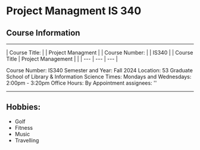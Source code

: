 # **Project Managment IS 340**

## Course Information
---
| Course Title: | | Project Managment |
| Course Number: | | IS340 |
| Course Title  | Project Management  |  |
| --- | --- | --- |

Course Number: IS340
Semester and Year: Fall 2024
Location: 53 Graduate School of Library & Information Science
Times: Mondays and Wednesdays: 2:00pm - 3:20pm
Office Hours: By Appointment
assignees: ''

---

## Hobbies:
* Golf
* Fitness
* Music
* Travelling
